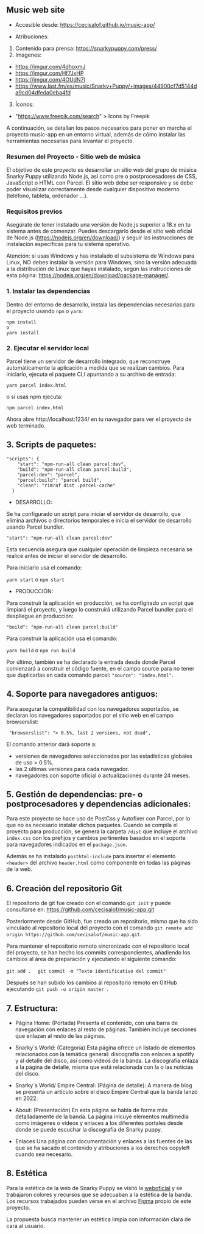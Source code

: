 ## Music web site

- Accesible desde: https://cecisalof.github.io/music-app/

- Atribuciones: 
1. Contenido para prensa: https://snarkypuppy.com/press/
2. Imagenes: 
- https://imgur.com/4dhoxmJ
- https://imgur.com/Hf7JxHP
- https://imgur.com/4OUdN7l
- https://www.last.fm/es/music/Snarky+Puppy/+images/44900cf7d5144da9cd04dfeda0eba4fd
3. Íconos:
- "https://www.freepik.com/search" > Icons by Freepik



A continuación, se detallan los pasos necesarios para poner en marcha el proyecto music-app en un entorno virtual, además de cómo instalar las herramientas necesarias para levantar el proyecto.

### Resumen del Proyecto - Sitio web de música

El objetivo de este proyecto es desarrollar un sitio web del grupo de música Snarky Puppy utilizando Node.js, así como pre o postprocesadores de CSS, JavaScript o HTML con Parcel. El sitio web debe ser responsive y se debe poder visualizar correctamente desde cualquier dispositivo moderno (teléfono, tableta, ordenador ...). 

### Requisitos previos

Asegúrate de tener instalado una versión de Node.js superior a 18.x en tu sistema antes de comenzar. Puedes descargarlo desde el sitio web oficial de Node.js (https://nodejs.org/en/download/) y seguir las instrucciones de instalación específicas para tu sistema operativo.

Atención: si usas Windows y has instalado el subsistema de Windows para Linux, NO debes instalar la versión para Windows, sino la versión adecuada a la distribución de Linux que hayas instalado, según las instrucciones de esta página: https://nodejs.org/en/download/package-manager/.


### 1. Instalar las dependencias

Dentro del entorno de desarrollo, instala las dependencias necesarias para el proyecto usando ```npm``` o ```yarn```:

```
npm install 
o
yarn install
```

### 2. Ejecutar el servidor local

Parcel tiene un servidor de desarrollo integrado, que reconstruye automáticamente la aplicación a medida que se realizan cambios. Para iniciarlo, ejecuta el paquete CLI apuntando a su archivo de entrada:

```
yarn parcel index.html
```

o si usas npm ejecuta:

```
npm parcel index.html
```

Ahora abre http://localhost:1234/ en tu navegador para ver el proyecto de web terminado.


## 3. Scripts de paquetes:

```
"scripts": {
    "start": "npm-run-all clean parcel:dev",
    "build": "npm-run-all clean parcel:build",
    "parcel:dev": "parcel", 
    "parcel:build": "parcel build", 
    "clean": "rimraf dist .parcel-cache"
  }
```


- DESARROLLO:

Se ha configurado un script para iniciar el servidor de desarrollo, que elimina archivos o directorios temporales e inicia el servidor de desarrollo usando Parcel bundler.

```"start": "npm-run-all clean parcel:dev"```

Esta secuencia asegura que cualquier operación de limpieza necesaria se realice antes de iniciar el servidor de desarrollo.

Para iniciarlo usa el comando:

```yarn start``` 
o 
```npm start``` 



- PRODUCCIÓN: 

Para construir la aplicación en producción, se ha configirado un script que limpiará el proyecto, y luego lo construirá utilizando Parcel bundler para el despliegue en producción: 

```"build": "npm-run-all clean parcel:build"```

Para construir la aplicación usa el comando:

```yarn build```
o
```npm run build```


Por último, también se ha declarado la entrada desde donde Parcel comienzará a construir el código fuente, en el campo source para no tener que duplicarlas en cada comando parcel: ```"source": "index.html"```.


## 4. Soporte para navegadores antiguos:

Para asegurar la compatibilidad con los navegadores soportados, se declaran los navegadores soportados por el sitio web en el campo browserslist: 

```
 "browserslist": "> 0.5%, last 2 versions, not dead",
```

El comando anterior dará soporte a: 
- versiones de navegadores seleccionadas por las estadísticas globales de uso > 0.5%.
- las 2 últimas versiones para cada navegador.
- navegadores con soporte oficial o actualizaciones durante 24 meses.


## 5. Gestión de dependencias: pre- o postprocesadores y dependencias adicionales:

Para este proyecto se hace uso de PostCss y Autofixer con Parcel, por lo que no es necesario instalar dichos paquetes. Cuando se compila el proyecto para producción, se genera la carpeta ```/dist``` que incluye el archivo ```index.css``` con los prefijos y cambios pertinentes basados en el soporte para navegadores indicados en el ```package.json```.

Además se ha instalado ```posthtml-include``` para insertar el elemento ```<header>``` del archivo ```header.html``` como componente en todas las páginas de la web. 

## 6. Creación del repositorio Git

El repositorio de git fue creado con el comando ```git init``` y puede consultarse en: https://github.com/cecisalof/music-app.git

Posteriormente desde GitHub, fue creado un repositorio, mismo que ha sido vinculado al repositorio local del proyecto con el comando ```git remote add origin https://github.com/cecisalof/music-app.git```.

Para mantener el repositorio remoto sincronizado con el repositorio local del proyecto, se han hecho los commits correspondientes, añadiendo los cambios al área de preparación  y ejecutando el siguiente comando: 

 ```git add .  ```
 ```git commit -m "Texto identificativo del commit" ```

Después se han subido los cambios al repositorio remoto en GitHub ejecutando  ```git push -u origin master ```.


## 7. Estructura:

- Página Home: (Portada) Presenta el contenido, con una barra de navegación con enlaces al resto de páginas. También incluye secciones que enlazan al resto de las páginas.

- Snarky´s World: (Categoría) Esta página ofrece un listado de elementos relacionados con la temática general: discografía con enlaces a spotify y al detalle del disco, así como videos de la banda. La discografía enlaza a la página de detalle, misma que está relacionada con la o las noticias del disco.

- Snarky´s World/ Empire Central: (Página de detalle): A manera de blog se presenta un artículo sobre el disco Empire Central que la banda lanzó en 2022. 

- About: (Presentación) En esta página se habla de forma más detalladamente de la banda. La página inlcuye elementos multimedia como imágenes o videos y enlaces a los diferentes portales desde donde se puede escuchar la discografía de Snarky puppy.

- Enlaces Una página con documentación y enlaces a las fuentes de las que se ha sacado el contenido y atribuciones a los derechos copyleft cuando sea necesario.


## 8. Estética
 Para la estética de la web de Snarky Puppy se visitó la [weboficial](https://snarkypuppy.com/ "Snarky Puppy") y se trabajaron colores y recursos que se adecuaban a la estética de la banda. Los recursos trabajados pueden verse en el archivo [Figma](https://www.figma.com/file/jFwPOTiTwjiiLe7mmI25H0/Snarky-Project?type=design&node-id=0%3A1&mode=design&t=3Uo8EeMNLMhu9cJX-1 "Snarky Puppy") propio de este proyecto. 

 La propuesta busca mantener un estética limpia con información clara de cara al usuario.

